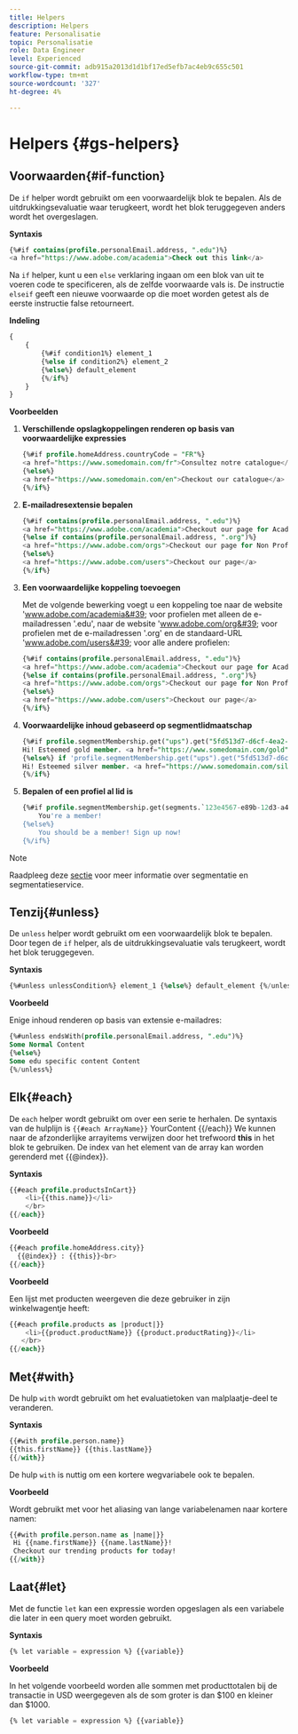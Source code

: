 ```yaml
---
title: Helpers
description: Helpers
feature: Personalisatie
topic: Personalisatie
role: Data Engineer
level: Experienced
source-git-commit: adb915a2013d1d1bf17ed5efb7ac4eb9c655c501
workflow-type: tm+mt
source-wordcount: '327'
ht-degree: 4%

---
```



# Helpers {#gs-helpers}

## Voorwaarden{#if-function}

De `if` helper wordt gebruikt om een voorwaardelijk blok te bepalen.
Als de uitdrukkingsevaluatie waar terugkeert, wordt het blok teruggegeven anders wordt het overgeslagen.

**Syntaxis**

```sql
{%#if contains(profile.personalEmail.address, ".edu")%}
<a href="https://www.adobe.com/academia">Check out this link</a>
```

Na `if` helper, kunt u een `else` verklaring ingaan om een blok van uit te voeren code te specificeren, als de zelfde voorwaarde vals is.
De instructie `elseif` geeft een nieuwe voorwaarde op die moet worden getest als de eerste instructie false retourneert.


**Indeling**

```sql
{
    {
        {%#if condition1%} element_1 
        {%else if condition2%} element_2 
        {%else%} default_element 
        {%/if%}
    }
}
```

**Voorbeelden**

1. **Verschillende opslagkoppelingen renderen op basis van voorwaardelijke expressies**

   ```sql
   {%#if profile.homeAddress.countryCode = "FR"%}
   <a href="https://www.somedomain.com/fr">Consultez notre catalogue</a>
   {%else%}
   <a href="https://www.somedomain.com/en">Checkout our catalogue</a>
   {%/if%}
   ```

1. **E-mailadresextensie bepalen**

   ```sql
   {%#if contains(profile.personalEmail.address, ".edu")%}
   <a href="https://www.adobe.com/academia">Checkout our page for Academia personals</a>
   {%else if contains(profile.personalEmail.address, ".org")%}
   <a href="https://www.adobe.com/orgs">Checkout our page for Non Profits</a>
   {%else%}
   <a href="https://www.adobe.com/users">Checkout our page</a>
   {%/if%}
   ```

1. **Een voorwaardelijke koppeling toevoegen**

   Met de volgende bewerking voegt u een koppeling toe naar de website &#39;www.adobe.com/academia&#39; voor profielen met alleen de e-mailadressen &#39;.edu&#39;, naar de website &#39;www.adobe.com/org&#39; voor profielen met de e-mailadressen &#39;.org&#39; en de standaard-URL &#39;www.adobe.com/users&#39; voor alle andere profielen:

   ```sql
   {%#if contains(profile.personalEmail.address, ".edu")%}
   <a href="https://www.adobe.com/academia">Checkout our page for Academia personals</a>
   {%else if contains(profile.personalEmail.address, ".org")%}
   <a href="https://www.adobe.com/orgs">Checkout our page for Non Profits</a>
   {%else%}
   <a href="https://www.adobe.com/users">Checkout our page</a>
   {%/if%}
   ```

1. **Voorwaardelijke inhoud gebaseerd op segmentlidmaatschap**

   ```sql
   {%#if profile.segmentMembership.get("ups").get("5fd513d7-d6cf-4ea2-856a-585150041a8b").status = "existing"%}
   Hi! Esteemed gold member. <a href="https://www.somedomain.com/gold">Checkout your exclusive perks </a>
   {%else%} if 'profile.segmentMembership.get("ups").get("5fd513d7-d6cf-4ea2-856a-585150041a8c").status = "existing"'%}
   Hi! Esteemed silver member. <a href="https://www.somedomain.com/silver">Checkout your exclusive perks </a>
   {%/if%}
   ```

1. **Bepalen of een profiel al lid is**

   ```sql
   {%#if profile.segmentMembership.get(segments.`123e4567-e89b-12d3-a456-426614174000`.id)%}
       You're a member!
   {%else%}
       You should be a member! Sign up now!
   {%/if%}
   ```

>[!NOTE]
>
>Raadpleeg deze [sectie](../../segment/about-segments.md) voor meer informatie over segmentatie en segmentatieservice.


## Tenzij{#unless}

De `unless` helper wordt gebruikt om een voorwaardelijk blok te bepalen. Door tegen de `if` helper, als de uitdrukkingsevaluatie vals terugkeert, wordt het blok teruggegeven.

**Syntaxis**

```sql
{%#unless unlessCondition%} element_1 {%else%} default_element {%/unless%}
```

**Voorbeeld**

Enige inhoud renderen op basis van extensie e-mailadres:

```sql
{%#unless endsWith(profile.personalEmail.address, ".edu")%}
Some Normal Content
{%else%}
Some edu specific content Content
{%/unless%}
```

## Elk{#each}

De `each` helper wordt gebruikt om over een serie te herhalen.
De syntaxis van de hulplijn is ```{{#each ArrayName}}``` YourContent {{/each}}
We kunnen naar de afzonderlijke arrayitems verwijzen door het trefwoord **this** in het blok te gebruiken. De index van het element van de array kan worden gerenderd met {{@index}}.

**Syntaxis**

```sql
{{#each profile.productsInCart}}
    <li>{{this.name}}</li>
    </br>
{{/each}}
```

**Voorbeeld**

```sql
{{#each profile.homeAddress.city}}
  {{@index}} : {{this}}<br>
{{/each}}
```

**Voorbeeld**

Een lijst met producten weergeven die deze gebruiker in zijn winkelwagentje heeft:

```sql
{{#each profile.products as |product|}}
    <li>{{product.productName}} {{product.productRating}}</li>
   </br>
{{/each}}
```

## Met{#with}

De hulp `with` wordt gebruikt om het evaluatietoken van malplaatje-deel te veranderen.

**Syntaxis**

```sql
{{#with profile.person.name}}
{{this.firstName}} {{this.lastName}}
{{/with}}
```

De hulp `with` is nuttig om een kortere wegvariabele ook te bepalen.

**Voorbeeld**

Wordt gebruikt met voor het aliasing van lange variabelenamen naar kortere namen:

```sql
{{#with profile.person.name as |name|}}
 Hi {{name.firstName}} {{name.lastName}}!
 Checkout our trending products for today!
{{/with}}
```

## Laat{#let}

Met de functie `let` kan een expressie worden opgeslagen als een variabele die later in een query moet worden gebruikt.

**Syntaxis**

```sql
{% let variable = expression %} {{variable}}
```

**Voorbeeld**

In het volgende voorbeeld worden alle sommen met producttotalen bij de transactie in USD weergegeven als de som groter is dan $100 en kleiner dan $1000.

```sql
{% let variable = expression %} {{variable}}
```

